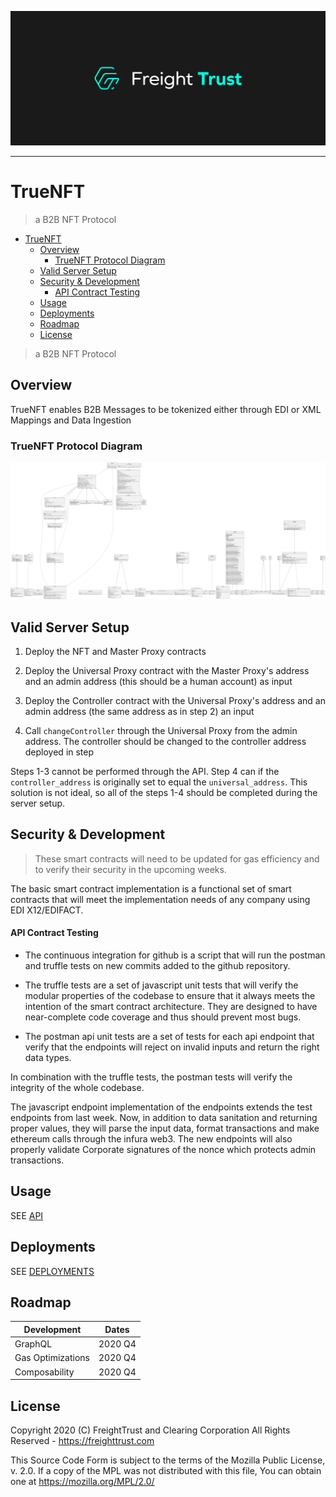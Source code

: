 <p center>
<img src="https://raw.githubusercontent.com/freight-trust/branding/master/ft-github_repo_card.png" width="900">
</p>

---

# TrueNFT

> a B2B NFT Protocol

- [TrueNFT](#truenft)
  - [Overview](#overview)
    - [TrueNFT Protocol Diagram](#truenft-protocol-diagram)
  - [Valid Server Setup](#valid-server-setup)
  - [Security & Development](#security---development)
    - [API Contract Testing](#api-contract-testing)
  - [Usage](#usage)
  - [Deployments](#deployments)
  - [Roadmap](#roadmap)
  - [License](#license)

> a B2B NFT Protocol

## Overview

TrueNFT enables B2B Messages to be tokenized either through EDI or XML Mappings and Data Ingestion

### TrueNFT Protocol Diagram

<p><img src="truenft-diagram.svg" alt="Solidity Contract Diagram" title="TrueNFT Diagram" width=900 /></p>

## Valid Server Setup

1. Deploy the NFT and Master Proxy contracts

2. Deploy the Universal Proxy contract with the Master Proxy's address and an
   admin address (this should be a human account) as input

3. Deploy the Controller contract with the Universal Proxy's address and an admin
   address (the same address as in step 2) an input

4. Call `changeController` through the Universal Proxy from the admin address.
   The controller should be changed to the controller address deployed in step

Steps 1-3 cannot be performed through the API. Step 4 can if the `controller_address`
is originally set to equal the `universal_address`. This solution is not ideal,
so all of the steps 1-4 should be completed during the server setup.

## Security & Development

> These smart contracts will need to be updated for gas efficiency and to verify their security in the upcoming weeks.

The basic smart contract implementation is a functional set of smart contracts that will meet the implementation needs of any company using EDI X12/EDIFACT.

#### API Contract Testing

- The continuous integration for github is a script that will run the postman and truffle tests on new commits added to the github repository.

- The truffle tests are a set of javascript unit tests that will verify the modular properties of the codebase to ensure that it always meets the intention of the smart contract architecture. They are designed to have near-complete code coverage and thus should prevent most bugs.

- The postman api unit tests are a set of tests for each api endpoint that verify that the endpoints will reject on invalid inputs and return the right data types.

In combination with the truffle tests, the postman tests will verify the integrity of the whole codebase.

The javascript endpoint implementation of the endpoints extends the test endpoints from last week. Now, in addition to data sanitation and returning proper values, they will parse the input data, format transactions and make ethereum calls through the infura web3. The new endpoints will also properly validate Corporate signatures of the nonce which protects admin transactions.

## Usage

SEE [API](/postman)

## Deployments

SEE [DEPLOYMENTS](/deployments)

## Roadmap

| Development       | Dates   |
| ----------------- | ------- |
| GraphQL           | 2020 Q4 |
| Gas Optimizations | 2020 Q4 |
| Composability     | 2020 Q4 |

## License

Copyright 2020 (C) FreightTrust and Clearing Corporation All Rights Reserved - https://freighttrust.com

This Source Code Form is subject to the terms of the Mozilla Public License, v. 2.0. If a copy of the MPL was not distributed with this file, You can obtain one at https://mozilla.org/MPL/2.0/
